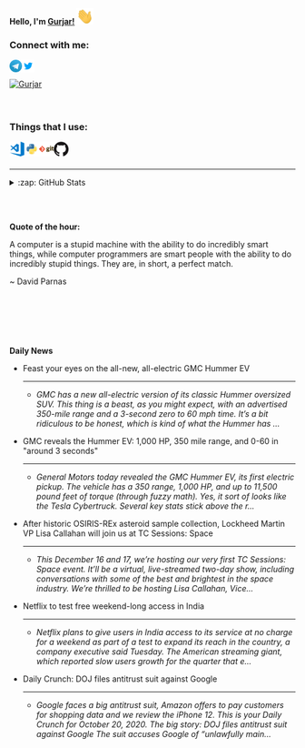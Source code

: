 #### Hello, I'm [Gurjar!](https://GurjarKing.github.io) <img src="https://raw.githubusercontent.com/ABSphreak/ABSphreak/master/gifs/Hi.gif" width="30px"></h2>


### Connect with me:

[<img align="left" alt="Gurjar | Telegram" width="22px" src="https://raw.githubusercontent.com/github/explore/80688e429a7d4ef2fca1e82350fe8e3517d3494d/topics/telegram/telegram.png" />][Telegram]
[<img align="left" alt="Gurjar | Twitter" width="22px" src="https://raw.githubusercontent.com/github/explore/80688e429a7d4ef2fca1e82350fe8e3517d3494d/topics/twitter/twitter.png" />][Twitter]
<br >
<br >
<a href="https://github.com/GurjarKing"><img src="https://komarev.com/ghpvc/?username=GurjarKing" alt="Gurjar" /></a> <br />
<br />
<br />
<!-- <br >

![](https://visitor-badge.glitch.me/badge?page_id=GurjarKing)

<br /> -->

### Things that I use:

[<img align="left" alt="Visual Studio Code" width="26px" src="https://raw.githubusercontent.com/github/explore/80688e429a7d4ef2fca1e82350fe8e3517d3494d/topics/visual-studio-code/visual-studio-code.png" />][VSCode]
[<img align="left" alt="Python" width="26px" src="https://raw.githubusercontent.com/github/explore/80688e429a7d4ef2fca1e82350fe8e3517d3494d/topics/python/python.png" />][Python]
[<img align="left" alt="Git" width="26px" src="https://raw.githubusercontent.com/github/explore/80688e429a7d4ef2fca1e82350fe8e3517d3494d/topics/git/git.png" />][Git]
[<img align="left" alt="GitHub" width="26px" src="https://raw.githubusercontent.com/github/explore/78df643247d429f6cc873026c0622819ad797942/topics/github/github.png" />][Github]

<br />
<br />

---
<details>
  <summary>:zap: GitHub Stats</summary>

<img align="left" alt="Gurjar's Github Stats" src="https://github-readme-stats.vercel.app/api?username=GurjarKing&show_icons=true&hide_border=true&count_private=true&include_all_commit=true&theme=algolia" />

</details>

<!-- ### 🔔 My latest tweet
<a href="https://twitter.com/Gurjar_King43" target="_blank">
	<img src="https://github.com/GurjarKing/GurjarKing/raw/master/tweet.png" width="70%" align="center" alt="Click to view on Twitter" title="My latest tweet, as an image"/>
</a> -->
<br>

<pre>

</pre>

**Quote of the hour:**

A computer is a stupid machine with the ability to do incredibly smart things, while computer programmers are smart people with the ability to do incredibly stupid things. They are, in short, a perfect match.

~ David Parnas
<pre>

</pre>
<br>
<pre>


</pre>
<strong>Daily News</strong>
  
  - Feast your eyes on the all-new, all-electric GMC Hummer EV
     <hr/>
     
      - *GMC has a new all-electric version of its classic Hummer oversized SUV. This thing is a beast, as you might expect, with an advertised 350-mile range and a 3-second zero to 60 mph time. It’s a bit ridiculous to be honest, which is kind of what the Hummer has …*
     
  - GMC reveals the Hummer EV: 1,000 HP, 350 mile range, and 0-60 in "around 3 seconds"
      <hr/>
      
      - *General Motors today revealed the GMC Hummer EV, its first electric pickup. The vehicle has a 350 range, 1,000 HP, and up to 11,500 pound feet of torque (through fuzzy math). Yes, it sort of looks like the Tesla Cybertruck. Several key stats stick above the r…*
      
  - After historic OSIRIS-REx asteroid sample collection, Lockheed Martin VP Lisa Callahan will join us at TC Sessions: Space
      <hr/>
      
      - *This December 16 and 17, we’re hosting our very first TC Sessions: Space event. It’ll be a virtual, live-streamed two-day show, including conversations with some of the best and brightest in the space industry. We’re thrilled to be hosting Lisa Callahan, Vice…*
      
  - Netflix to test free weekend-long access in India
      <hr/>
      
      - *Netflix plans to give users in India access to its service at no charge for a weekend as part of a test to expand its reach in the country, a company executive said Tuesday. The American streaming giant, which reported slow users growth for the quarter that e…*
       
  - Daily Crunch: DOJ files antitrust suit against Google
      <hr/>
       
       - *Google faces a big antitrust suit, Amazon offers to pay customers for shopping data and we review the iPhone 12. This is your Daily Crunch for October 20, 2020. The big story: DOJ files antitrust suit against Google The suit accuses Google of “unlawfully main…*
      

<br />

[VSCode]: https://code.visualstudio.com/
[Python]: https://www.python.org/
[Git]: https://git-scm.com/
[Github]: https://github.com/
[Telegram]: https://t.me/Gurjar_King/
[Twitter]: https://twitter.com/Gurjar_King43/
